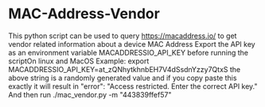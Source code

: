 # MAC-Address-Vendor
This python script can be used to query https://macaddress.io/ to get vendor related information about a device MAC Address
Export the API key as an environment variable MACADDRESSIO_API_KEY before running the scriptOn linux and MacOS
Example:
export MACADDRESSIO_API_KEY=at_zQNhytkhnbEH7V4dSsdnYzzy7QtxS
the above string is a randomly generated value and if you copy paste this exactly it will result in "error": "Access restricted. Enter the correct API key."
And then run
./mac_vendor.py -m "443839ffef57"
